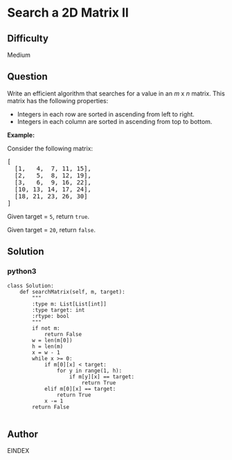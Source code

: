 # Search a 2D Matrix II

## Difficulty
Medium

## Question
<p>Write an efficient algorithm that searches for a value in an <i>m</i> x <i>n</i> matrix. This matrix has the following properties:</p>

<ul>
	<li>Integers in each row are sorted in ascending from left to right.</li>
	<li>Integers in each column are sorted in ascending from top to bottom.</li>
</ul>

<p><strong>Example:</strong></p>

<p>Consider the following matrix:</p>

<pre>
[
  [1,   4,  7, 11, 15],
  [2,   5,  8, 12, 19],
  [3,   6,  9, 16, 22],
  [10, 13, 14, 17, 24],
  [18, 21, 23, 26, 30]
]
</pre>

<p>Given&nbsp;target&nbsp;=&nbsp;<code>5</code>, return&nbsp;<code>true</code>.</p>

<p>Given&nbsp;target&nbsp;=&nbsp;<code>20</code>, return&nbsp;<code>false</code>.</p>


## Solution
### python3
```python3
class Solution:
    def searchMatrix(self, m, target):
        """
        :type m: List[List[int]]
        :type target: int
        :rtype: bool
        """
        if not m:
            return False
        w = len(m[0])
        h = len(m)
        x = w - 1
        while x >= 0:
            if m[0][x] < target:
                for y in range(1, h):
                    if m[y][x] == target:
                        return True
            elif m[0][x] == target:
                return True
            x -= 1
        return False
            
```

## Author
EINDEX